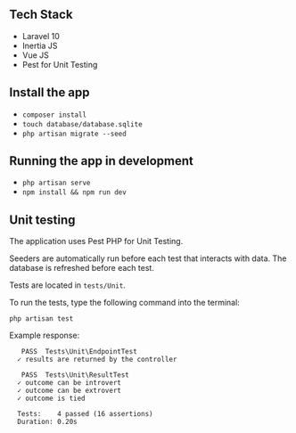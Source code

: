 ## Tech Stack

- Laravel 10
- Inertia JS
- Vue JS
- Pest for Unit Testing

## Install the app

- `composer install`
- `touch database/database.sqlite`
- `php artisan migrate --seed`

## Running the app in development

- `php artisan serve`
- `npm install && npm run dev`

## Unit testing

The application uses Pest PHP for Unit Testing.

Seeders are automatically run before each test that interacts with data. The database is refreshed before each test.

Tests are located in `tests/Unit`.

To run the tests, type the following command into the terminal:

`php artisan test`

Example response:
```
   PASS  Tests\Unit\EndpointTest
  ✓ results are returned by the controller  

   PASS  Tests\Unit\ResultTest
  ✓ outcome can be introvert     
  ✓ outcome can be extrovert    
  ✓ outcome is tied   

  Tests:    4 passed (16 assertions)
  Duration: 0.20s
```
